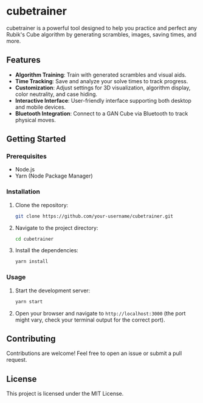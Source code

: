 # cubetrainer

cubetrainer is a powerful tool designed to help you practice and perfect any Rubik's Cube algorithm by generating scrambles, images, saving times, and more.

## Features

- **Algorithm Training**: Train with generated scrambles and visual aids.
- **Time Tracking**: Save and analyze your solve times to track progress.
- **Customization**: Adjust settings for 3D visualization, algorithm display, color neutrality, and case hiding.
- **Interactive Interface**: User-friendly interface supporting both desktop and mobile devices.
- **Bluetooth Integration**: Connect to a GAN Cube via Bluetooth to track physical moves.


## Getting Started

### Prerequisites

- Node.js
- Yarn (Node Package Manager)

### Installation

1. Clone the repository:
    ```sh
    git clone https://github.com/your-username/cubetrainer.git
    ```
2. Navigate to the project directory:
    ```sh
    cd cubetrainer
    ```
3. Install the dependencies:
    ```sh
    yarn install
    ```

### Usage

1. Start the development server:
    ```sh
    yarn start
    ```
2. Open your browser and navigate to `http://localhost:3000` (the port might vary, check your terminal output for the correct port).

## Contributing

Contributions are welcome! Feel free to open an issue or submit a pull request.

## License

This project is licensed under the MIT License.
